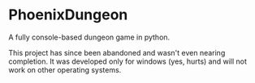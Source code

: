 # PhoenixDungeon
A fully console-based dungeon game in python.

This project has since been abandoned and wasn't even nearing completion.
It was developed only for windows (yes, hurts) and will not work on other operating systems.
